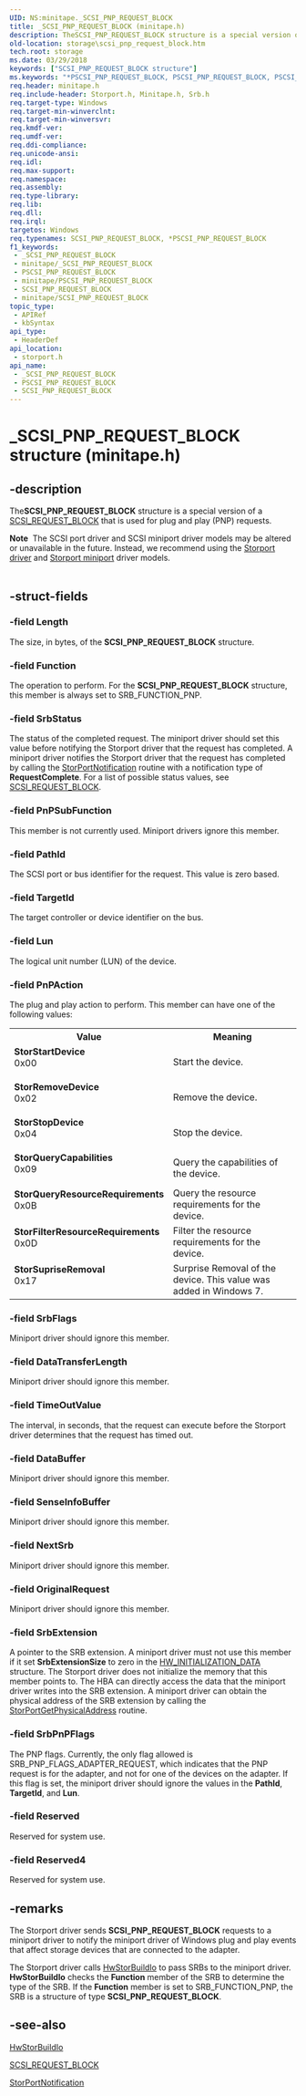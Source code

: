 ```yaml
---
UID: NS:minitape._SCSI_PNP_REQUEST_BLOCK
title: _SCSI_PNP_REQUEST_BLOCK (minitape.h)
description: TheSCSI_PNP_REQUEST_BLOCK structure is a special version of a SCSI_REQUEST_BLOCK that is used for plug and play (PNP) requests.Note  The SCSI port driver and SCSI miniport driver models may be altered or unavailable in the future.
old-location: storage\scsi_pnp_request_block.htm
tech.root: storage
ms.date: 03/29/2018
keywords: ["SCSI_PNP_REQUEST_BLOCK structure"]
ms.keywords: "*PSCSI_PNP_REQUEST_BLOCK, PSCSI_PNP_REQUEST_BLOCK, PSCSI_PNP_REQUEST_BLOCK structure pointer [Storage Devices], SCSI_PNP_REQUEST_BLOCK, SCSI_PNP_REQUEST_BLOCK structure [Storage Devices], StorFilterResourceRequirements, StorQueryCapabilities, StorQueryResourceRequirements, StorRemoveDevice, StorStartDevice, StorStopDevice, StorSupriseRemoval, _SCSI_PNP_REQUEST_BLOCK, storage.scsi_pnp_request_block, storport/PSCSI_PNP_REQUEST_BLOCK, storport/SCSI_PNP_REQUEST_BLOCK, structs-storport_d08ea849-f1d6-4584-b6a4-df7127f6873d.xml"
req.header: minitape.h
req.include-header: Storport.h, Minitape.h, Srb.h
req.target-type: Windows
req.target-min-winverclnt: 
req.target-min-winversvr: 
req.kmdf-ver: 
req.umdf-ver: 
req.ddi-compliance: 
req.unicode-ansi: 
req.idl: 
req.max-support: 
req.namespace: 
req.assembly: 
req.type-library: 
req.lib: 
req.dll: 
req.irql: 
targetos: Windows
req.typenames: SCSI_PNP_REQUEST_BLOCK, *PSCSI_PNP_REQUEST_BLOCK
f1_keywords:
 - _SCSI_PNP_REQUEST_BLOCK
 - minitape/_SCSI_PNP_REQUEST_BLOCK
 - PSCSI_PNP_REQUEST_BLOCK
 - minitape/PSCSI_PNP_REQUEST_BLOCK
 - SCSI_PNP_REQUEST_BLOCK
 - minitape/SCSI_PNP_REQUEST_BLOCK
topic_type:
 - APIRef
 - kbSyntax
api_type:
 - HeaderDef
api_location:
 - storport.h
api_name:
 - _SCSI_PNP_REQUEST_BLOCK
 - PSCSI_PNP_REQUEST_BLOCK
 - SCSI_PNP_REQUEST_BLOCK
---
```


# _SCSI_PNP_REQUEST_BLOCK structure (minitape.h)


## -description

The<b>SCSI_PNP_REQUEST_BLOCK</b> structure is a special version of a <a href="/windows-hardware/drivers/ddi/srb/ns-srb-_scsi_request_block">SCSI_REQUEST_BLOCK</a> that is used for plug and play (PNP) requests.
<div class="alert"><b>Note</b>  The SCSI port driver and SCSI miniport driver models may be altered or unavailable in the future. Instead, we recommend using the <a href="/windows-hardware/drivers/storage/storport-driver">Storport driver</a> and <a href="/windows-hardware/drivers/storage/storport-miniport-drivers">Storport miniport</a> driver models.</div><div> </div>

## -struct-fields

### -field Length

The size, in bytes, of the <b>SCSI_PNP_REQUEST_BLOCK</b> structure.

### -field Function

The operation to perform. For the <b>SCSI_PNP_REQUEST_BLOCK</b> structure, this member is always set to SRB_FUNCTION_PNP.

### -field SrbStatus

The status of the completed request. The miniport driver should set this value before notifying the Storport driver that the request has completed. A miniport driver notifies the Storport driver that the request has completed by calling the <a href="/windows-hardware/drivers/ddi/storport/nf-storport-storportnotification">StorPortNotification</a> routine with a notification type of <b>RequestComplete</b>. For a list of possible status values, see <a href="/windows-hardware/drivers/ddi/srb/ns-srb-_scsi_request_block">SCSI_REQUEST_BLOCK</a>.

### -field PnPSubFunction

This member is not currently used. Miniport drivers ignore this member.

### -field PathId

The SCSI port or bus identifier for the request. This value is zero based.

### -field TargetId

The target controller or device identifier on the bus.

### -field Lun

The logical unit number (LUN) of the device.

### -field PnPAction

The plug and play action to perform. This member can have one of the following values:

<table>
<tr>
<th>Value</th>
<th>Meaning</th>
</tr>
<tr>
<td width="40%"><a id="StorStartDevice"></a><a id="storstartdevice"></a><a id="STORSTARTDEVICE"></a><dl>
<dt><b>StorStartDevice</b></dt>
<dt>0x00</dt>
</dl>
</td>
<td width="60%">
Start the device.

</td>
</tr>
<tr>
<td width="40%"><a id="StorRemoveDevice"></a><a id="storremovedevice"></a><a id="STORREMOVEDEVICE"></a><dl>
<dt><b>StorRemoveDevice</b></dt>
<dt>0x02</dt>
</dl>
</td>
<td width="60%">
Remove the device.

</td>
</tr>
<tr>
<td width="40%"><a id="StorStopDevice"></a><a id="storstopdevice"></a><a id="STORSTOPDEVICE"></a><dl>
<dt><b>StorStopDevice</b></dt>
<dt>0x04</dt>
</dl>
</td>
<td width="60%">
Stop the device.

</td>
</tr>
<tr>
<td width="40%"><a id="StorQueryCapabilities"></a><a id="storquerycapabilities"></a><a id="STORQUERYCAPABILITIES"></a><dl>
<dt><b>StorQueryCapabilities</b></dt>
<dt>0x09</dt>
</dl>
</td>
<td width="60%">
Query the capabilities of the device.

</td>
</tr>
<tr>
<td width="40%"><a id="StorQueryResourceRequirements"></a><a id="storqueryresourcerequirements"></a><a id="STORQUERYRESOURCEREQUIREMENTS"></a><dl>
<dt><b>StorQueryResourceRequirements</b></dt>
<dt>0x0B</dt>
</dl>
</td>
<td width="60%">
Query the resource requirements for the device.

</td>
</tr>
<tr>
<td width="40%"><a id="StorFilterResourceRequirements"></a><a id="storfilterresourcerequirements"></a><a id="STORFILTERRESOURCEREQUIREMENTS"></a><dl>
<dt><b>StorFilterResourceRequirements</b></dt>
<dt>0x0D</dt>
</dl>
</td>
<td width="60%">
Filter the resource requirements for the device. 

</td>
</tr>
<tr>
<td width="40%"><a id="StorSupriseRemoval"></a><a id="storsupriseremoval"></a><a id="STORSUPRISEREMOVAL"></a><dl>
<dt><b>StorSupriseRemoval</b></dt>
<dt>0x17</dt>
</dl>
</td>
<td width="60%">
Surprise Removal of the device. This value was added in Windows 7.

</td>
</tr>
</table>

### -field SrbFlags

Miniport driver should ignore this member.

### -field DataTransferLength

Miniport driver should ignore this member.

### -field TimeOutValue

The interval, in seconds, that the request can execute before the Storport driver determines that the request has timed out.

### -field DataBuffer

Miniport driver should ignore this member.

### -field SenseInfoBuffer

Miniport driver should ignore this member.

### -field NextSrb

Miniport driver should ignore this member.

### -field OriginalRequest

Miniport driver should ignore this member.

### -field SrbExtension

A pointer to the SRB extension. A miniport driver must not use this member if it set <b>SrbExtensionSize</b> to zero in the <a href="/windows-hardware/drivers/ddi/strmini/ns-strmini-_hw_initialization_data">HW_INITIALIZATION_DATA</a> structure. The Storport driver does not initialize the memory that this member points to. The HBA can directly access the data that the miniport driver writes into the SRB extension. A miniport driver can obtain the physical address of the SRB extension by calling the <a href="/windows-hardware/drivers/ddi/storport/nf-storport-storportgetphysicaladdress">StorPortGetPhysicalAddress</a> routine.

### -field SrbPnPFlags

The PNP flags. Currently, the only flag allowed is SRB_PNP_FLAGS_ADAPTER_REQUEST, which indicates that the PNP request is for the adapter, and not for one of the devices on the adapter. If this flag is set, the miniport driver should ignore the values in the <b>PathId</b>, <b>TargetId</b>, and <b>Lun</b>.

### -field Reserved

Reserved for system use.

### -field Reserved4

Reserved for system use.

## -remarks

The Storport driver sends <b>SCSI_PNP_REQUEST_BLOCK</b> requests to a miniport driver to notify the miniport driver of Windows plug and play events that affect storage devices that are connected to the adapter.

The Storport driver calls <a href="/windows-hardware/drivers/ddi/storport/nc-storport-hw_buildio">HwStorBuildIo</a> to pass SRBs to the miniport driver. <b>HwStorBuildIo</b> checks the <b>Function</b> member of the SRB to determine the type of the SRB. If the <b>Function</b> member is set to SRB_FUNCTION_PNP, the SRB is a structure of type <b>SCSI_PNP_REQUEST_BLOCK</b>.

## -see-also

<a href="/windows-hardware/drivers/ddi/storport/nc-storport-hw_buildio">HwStorBuildIo</a>



<a href="/windows-hardware/drivers/ddi/srb/ns-srb-_scsi_request_block">SCSI_REQUEST_BLOCK</a>



<a href="/windows-hardware/drivers/ddi/storport/nf-storport-storportnotification">StorPortNotification</a>

